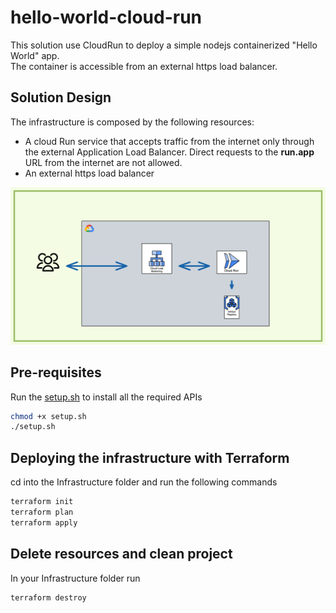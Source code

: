 # hello-world-cloud-run

This solution use CloudRun to deploy a simple nodejs containerized "Hello World" app.  
The container is accessible from an external https load balancer.

## Solution Design

The infrastructure is composed by the following resources:

- A cloud Run service that accepts traffic from the internet only through the external Application Load Balancer. Direct requests to the **run.app** URL from the internet are not allowed.
- An external https load balancer


![alt text](cloud-run.png "Cloud Run Solution Topology")

## Pre-requisites

Run the [setup.sh](setup.sh) to install all the required APIs

```bash
chmod +x setup.sh
./setup.sh
```

## Deploying the infrastructure with Terraform

cd into the Infrastructure folder and run the following commands

```bash
terraform init
terraform plan 
terraform apply
```

## Delete resources and clean project

In your Infrastructure folder run  

```bash
terraform destroy
```
